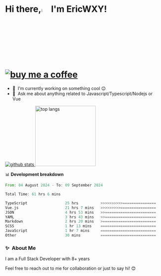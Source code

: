 # Hi there,<a href="https://ericwxy.github.io/"><img src="https://media.giphy.com/media/hvRJCLFzcasrR4ia7z/giphy.gif" width="5%"></a>  I'm EricWXY! <a href="https://afdian.com/a/ericwxy" title="buy me a coffee" ><img src="https://img.shields.io/badge/buy%20me%20a%20coffee-grey?style=for-the-badge&logo=buymeacoffee" alt="buy me a coffee"></a> 

- 🔭 &nbsp;I’m currently working on something cool :wink:
- 💬 &nbsp;Ask me about anything related to Javascript/Typescript/Nodejs or Vue


<a href="https://github.com/EricWXY"><img src="https://github-readme-stats.vercel.app/api?username=EricWXY" alt="github stats"> <img src="https://github-readme-stats.vercel.app/api/top-langs/?username=ericwxy&hide_border=true" alt="top langs" style="height:195px;"></a>


📊 **Development breakdown**

<!--START_SECTION:waka-->

```rust
From: 04 August 2024 - To: 09 September 2024

Total Time: 61 hrs 6 mins

TypeScript                 25 hrs          >>>>>>>>>>===============   40.57 %
Vue.js                     21 hrs 7 mins   >>>>>>>>>================   34.27 %
JSON                       4 hrs 53 mins   >>=======================   07.94 %
YAML                       3 hrs 43 mins   >>=======================   06.05 %
Markdown                   2 hrs 20 mins   >========================   03.79 %
SCSS                       1 hr 13 mins    =========================   01.99 %
JavaScript                 1 hr 7 mins     =========================   01.81 %
Other                      30 mins         =========================   00.82 %
```

<!--END_SECTION:waka-->


### ✨&nbsp; About Me

I am a Full Stack Developer with 8+ years

Feel free to reach out to me for collaboration or just to say hi! 😊

